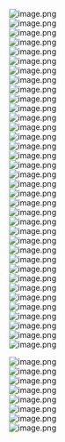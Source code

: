 ![image.png](./images/20231017_2357002747.png)<br />![image.png](./images/20231017_2357017297.png)<br />![image.png](./images/20231017_2357025411.png)<br />![image.png](./images/20231017_2357047811.png)<br />![image.png](./images/20231017_2357055781.png)<br />![image.png](./images/20231017_2357079179.png)<br />![image.png](./images/20231017_2357109946.png)<br />![image.png](./images/20231017_2357127596.png)<br />![image.png](./images/20231017_2357158019.png)<br />![image.png](./images/20231017_2357173839.png)<br />![image.png](./images/20231017_2357193109.png)<br />![image.png](./images/20231017_2357228062.png)<br />![image.png](./images/20231017_2357244789.png)<br />![image.png](./images/20231017_2357259267.png)<br />![image.png](./images/20231017_2357264925.png)<br />![image.png](./images/20231017_2357287123.png)<br />![image.png](./images/20231017_2357298525.png)<br />![image.png](./images/20231017_2357302886.png)<br />![image.png](./images/20231017_2357325529.png)<br />![image.png](./images/20231017_2357332819.png)<br />![image.png](./images/20231017_2357345175.png)<br />![image.png](./images/20231017_2357351509.png)<br />![image.png](./images/20231017_2357372101.png)<br />![image.png](./images/20231017_2357382465.png)<br />![image.png](./images/20231017_2357406415.png)<br />![image.png](./images/20231017_2357427532.png)<br />![image.png](./images/20231017_2357439751.png)<br />![image.png](./images/20231017_2357448047.png)<br />![image.png](./images/20231017_2357451749.png)<br />![image.png](./images/20231017_2357471307.png)<br />![image.png](./images/20231017_2357484037.png)<br />![image.png](./images/20231017_2357491607.png)<br />![image.png](./images/20231017_2357507856.png)<br />![image.png](./images/20231017_2357515694.png)<br />![image.png](./images/20231017_2357527431.png)<br />![image.png](./images/20231017_2357534755.png)

![image.png](./images/20231017_2357549696.png)<br />![image.png](./images/20231017_2357554080.png)<br />![image.png](./images/20231017_2357576341.png)<br />![image.png](./images/20231017_2357585250.png)<br />![image.png](./images/20231017_2357596126.png)<br />![image.png](./images/20231017_2358006623.png)<br />![image.png](./images/20231017_2358024235.png)<br />![image.png](./images/20231017_2358034980.png)

